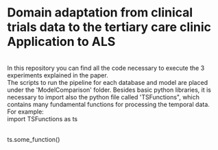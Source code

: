 # Domain adaptation from clinical trials data to the tertiary care clinic Application to ALS
<br>
In this repository you can find all the code necessary to execute the 3 experiments explained in the paper.<br>
The scripts to run the pipeline for each database and model are placed under the 'ModelComparison' folder. Besides basic python libraries, it is necessary to import also the python file called 'TSFunctions", which contains many fundamental functions for processing the temporal data. <br>
For example:<br>
import TSFunctions as ts <br>
<br>

ts.some_function()
